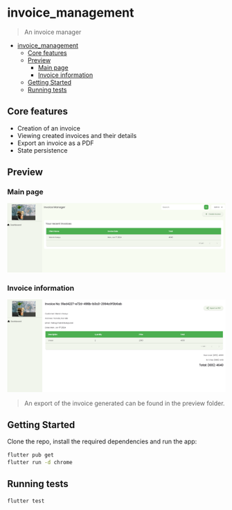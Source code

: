 # invoice_management


> An invoice manager


- [invoice\_management](#invoice_management)
  - [Core features](#core-features)
  - [Preview](#preview)
    - [Main page](#main-page)
    - [Invoice information](#invoice-information)
  - [Getting Started](#getting-started)
  - [Running tests](#running-tests)


## Core features

 - Creation of an invoice
 - Viewing created invoices and their details
 - Export an invoice as a PDF
 - State persistence


## Preview

### Main page
![Main page](./preview/mainpage.png)

### Invoice information
![Invoice info](./preview/invoice_info.png)

> An export of the invoice generated can be found in the preview folder.

## Getting Started

Clone the repo, install the required dependencies and run the app:

```bash
flutter pub get
flutter run -d chrome
```

## Running tests

```
flutter test
```